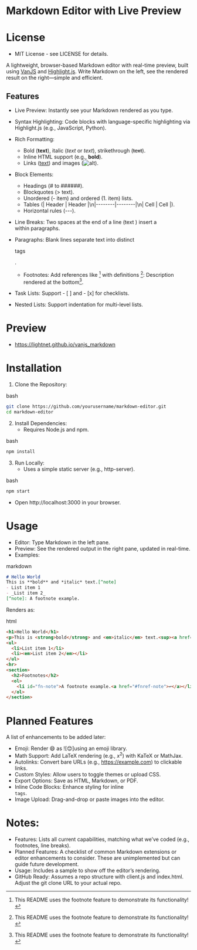 # Markdown Editor with Live Preview

# License
 * MIT License - see LICENSE for details.

A lightweight, browser-based Markdown editor with real-time preview, built using [VanJS](https://vanjs.org/) and [Highlight.js](https://highlightjs.org/). Write Markdown on the left, see the rendered result on the right—simple and efficient.

## Features
 - Live Preview: Instantly see your Markdown rendered as you type.
 - Syntax Highlighting: Code blocks with language-specific highlighting via Highlight.js (e.g., JavaScript, Python).
 - Rich Formatting:
    - Bold (**text**), italic (*text* or _text_), strikethrough (~~text~~).
    - Inline HTML support (e.g., <b>bold</b>).
    - Links ([text](url)) and images (![alt](url)).
        
 - Block Elements:
    - Headings (# to ######).
    - Blockquotes (> text).
    - Unordered (- item) and ordered (1. item) lists.
    - Tables (| Header | Header |\n|--------|--------|\n| Cell | Cell |).
    - Horizontal rules (---).
 - Line Breaks: Two spaces at the end of a line (text ) insert a <br> within paragraphs.
 - Paragraphs: Blank lines separate text into distinct <p> tags</p>.
    - Footnotes: Add references like [^1] with definitions [^1]: Description rendered at the bottom[^1].
 - Task Lists: Support - [ ] and - [x] for checklists.
 - Nested Lists: Support indentation for multi-level lists.

# Preview
 * https://lightnet.github.io/vanjs_markdown

# Installation

  1. Clone the Repository:
    
bash
```bash
git clone https://github.com/yourusername/markdown-editor.git
cd markdown-editor
```
    
  2. Install Dependencies:
     - Requires Node.js and npm.
	

bash
```bash
npm install
```
    
  3. Run Locally:
      - Uses a simple static server (e.g., http-server).
        
bash
```bash
npm start
```
 * Open http://localhost:3000 in your browser.

# Usage
 - Editor: Type Markdown in the left pane.
 - Preview: See the rendered output in the right pane, updated in real-time.
 - Examples:
    
markdown
```markdown
# Hello World
This is **bold** and *italic* text.[^note]
- List item 1
- _List item 2_
[^note]: A footnote example.
```
    
  Renders as:
    
html
```html
<h1>Hello World</h1>
<p>This is <strong>bold</strong> and <em>italic</em> text.<sup><a href="#fn-note">note</a></sup></p>
<ul>
  <li>List item 1</li>
  <li><em>List item 2</em></li>
</ul>
<hr>
<section>
  <h2>Footnotes</h2>
  <ol>
    <li id="fn-note">A footnote example.<a href="#fnref-note">↩</a></li>
  </ol>
</section>
```

# Planned Features

A list of enhancements to be added later:
  - Emoji: Render :smile: as ![😊]using an emoji library.
  - Math Support: Add LaTeX rendering (e.g., $x^2$) with KaTeX or MathJax.  
  - Autolinks: Convert bare URLs (e.g., https://example.com) to clickable links.  
  - Custom Styles: Allow users to toggle themes or upload CSS.
  - Export Options: Save as HTML, Markdown, or PDF.
  - Inline Code Blocks: Enhance styling for inline <code> tags</code>.
  - Image Upload: Drag-and-drop or paste images into the editor.
  
[^1]: This README uses the footnote feature to demonstrate its functionality!

# Notes:
  - Features: Lists all current capabilities, matching what we’ve coded (e.g., footnotes, line breaks).
  - Planned Features: A checklist of common Markdown extensions or editor enhancements to consider. These are unimplemented but can guide future development.
  - Usage: Includes a sample to show off the editor’s rendering.  
  - GitHub Ready: Assumes a repo structure with client.js and index.html. Adjust the git clone URL to your actual repo.